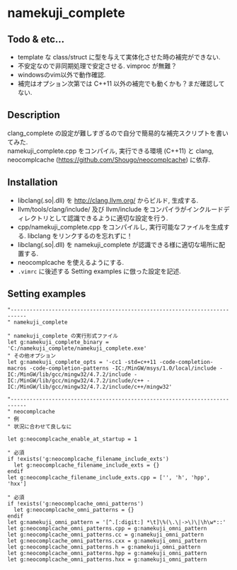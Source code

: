 **namekuji_complete**
=================

Todo & etc...
-----------

* template な class/struct に型を与えて実体化させた時の補完ができない.
* 不安定なので非同期処理で安定させる. vimproc が無難？
* windowsのvim以外で動作確認.
* 補完はオプション次第では C++11 以外の補完でも動くかも？まだ確認してない.

Description
-----------

clang\_complete の設定が難しすぎるので自分で簡易的な補完スクリプトを書いてみた.   
namekuji_complete.cpp をコンパイル, 実行できる環境 (C++11) と clang, neocomplcache (https://github.com/Shougo/neocomplcache) に依存.

Installation
-----------

* libclang(.so|.dll) を http://clang.llvm.org/ からビルド, 生成する.
* llvm/tools/clang/include/ 及び llvm/include をコンパイラがインクルードディレクトリとして認識できるように適切な設定を行う.
* cpp/namekuji_complete.cpp をコンパイルし, 実行可能なファイルを生成する. libclang をリンクするのを忘れずに！
* libclang(.so|.dll) を namekuji_complete が認識できる様に適切な場所に配置する.
* neocomplcache を使えるようにする.
* `.vimrc` に後述する Setting examples に倣った設定を記述.

Setting examples
-----------

```vim
"---------------------------------------------------------------------------
" namekuji_complete

" namekuji_complete の実行形式ファイル
let g:namekuji_complete_binary = 'C:/namekuji_complete/namekuji_complete.exe'
" その他オプション
let g:namekuji_complete_opts = '-cc1 -std=c++11 -code-completion-macros -code-completion-patterns -IC:/MinGW/msys/1.0/local/include -IC:/MinGW/lib/gcc/mingw32/4.7.2/include -IC:/MinGW/lib/gcc/mingw32/4.7.2/include/c++ -IC:/MinGW/lib/gcc/mingw32/4.7.2/include/c++/mingw32'

"---------------------------------------------------------------------------
" neocomplcache
" 例
" 状況に合わせて良しなに

let g:neocomplcache_enable_at_startup = 1

" 必須
if !exists('g:neocomplcache_filename_include_exts')
  let g:neocomplcache_filename_include_exts = {}
endif
let g:neocomplcache_filename_include_exts.cpp = ['', 'h', 'hpp', 'hxx']

" 必須
if !exists('g:neocomplcache_omni_patterns')
  let g:neocomplcache_omni_patterns = {}
endif
let g:namekuji_omni_pattern = '[^.[:digit:] *\t]\%(\.\|->\)\|\h\w*::'
let g:neocomplcache_omni_patterns.cpp = g:namekuji_omni_pattern
let g:neocomplcache_omni_patterns.cc = g:namekuji_omni_pattern
let g:neocomplcache_omni_patterns.cxx = g:namekuji_omni_pattern
let g:neocomplcache_omni_patterns.h = g:namekuji_omni_pattern
let g:neocomplcache_omni_patterns.hpp = g:namekuji_omni_pattern
let g:neocomplcache_omni_patterns.hxx = g:namekuji_omni_pattern
```
